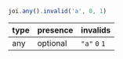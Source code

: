 ```js
joi.any().invalid('a', 0, 1)
```

| type | presence | invalids      |
|------|----------|---------------|
| any  | optional | `"a"` `0` `1` |
